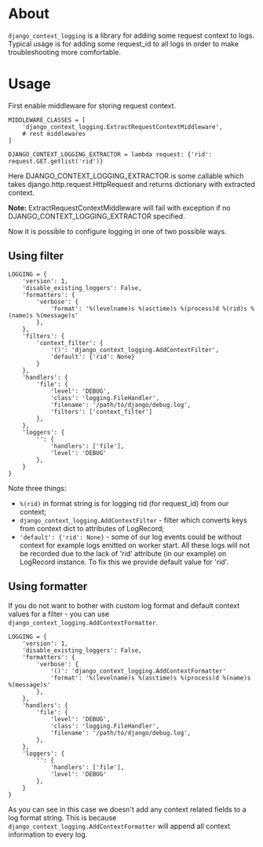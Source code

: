 # About

`django_context_logging` is a library for adding some request context to logs.
Typical usage is for adding some request_id to all logs in order to make troubleshooting
more comfortable.


# Usage

First enable middleware for storing request context.

    MIDDLEWARE_CLASSES = [
        'django_context_logging.ExtractRequestContextMiddleware',
        # rest middlewares
    ]
    
    DJANGO_CONTEXT_LOGGING_EXTRACTOR = lambda request: {'rid': request.GET.getlist('rid')}


Here DJANGO_CONTEXT_LOGGING_EXTRACTOR is some callable which takes django.http.request.HttpRequest
and returns dictionary with extracted context.

**Note:** ExtractRequestContextMiddleware will fail with exception if no DJANGO_CONTEXT_LOGGING_EXTRACTOR specified.

Now it is possible to configure logging in one of two possible ways.

## Using filter

    LOGGING = {
        'version': 1,
        'disable_existing_loggers': False,
        'formatters': {
            'verbose': {
                'format': '%(levelname)s %(asctime)s %(process)d %(rid)s %(name)s %(message)s'
            },
        },
        'filters': {
            'context_filter': {
                '()': 'django_context_logging.AddContextFilter', 
                'default': {'rid': None}
            }
        },
        'handlers': {
            'file': {
                'level': 'DEBUG',
                'class': 'logging.FileHandler',
                'filename': '/path/to/django/debug.log',
                'filters': ['context_filter']
            },
        },
        'loggers': {
            '': {
                'handlers': ['file'],
                'level': 'DEBUG'
            },
        }
    }

Note three things:

  * `%(rid)` in format string is for logging rid (for request_id) from our context;
  * `django_context_logging.AddContextFilter` - filter which converts keys from context dict to attributes of LogRecord;
  *  `'default': {'rid': None}` - some of our log events could be without context for example logs emitted on worker start. All these logs will not be recorded due to the lack of 'rid' attribute (in our example) on LogRecord instance. To fix this we provide default value for 'rid'.  

## Using formatter

If you do not want to bother with custom log format and default context values for a filter - you can use `django_context_logging.AddContextFormatter`.

    LOGGING = {
        'version': 1,
        'disable_existing_loggers': False,
        'formatters': {
            'verbose': {
                '()': 'django_context_logging.AddContextFormatter'
                'format': '%(levelname)s %(asctime)s %(process)d %(name)s %(message)s'
            },
        },
        'handlers': {
            'file': {
                'level': 'DEBUG',
                'class': 'logging.FileHandler',
                'filename': '/path/to/django/debug.log',
            },
        },
        'loggers': {
            '': {
                'handlers': ['file'],
                'level': 'DEBUG'
            },
        }
    }

As you can see in this case we doesn't add any context related fields to a log format string.
This is because `django_context_logging.AddContextFormatter` will append all context information to every log. 
